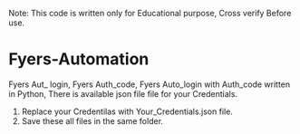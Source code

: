 Note: This code is written only for Educational purpose, Cross verify Before use.

# Fyers-Automation
Fyers Aut_ login, Fyers Auth_code, Fyers Auto_login with Auth_code written in Python, There is available json file file for your Credentials.

1. Replace your Credentilas with Your_Credentials.json file.
2. Save these all files in the same folder.
